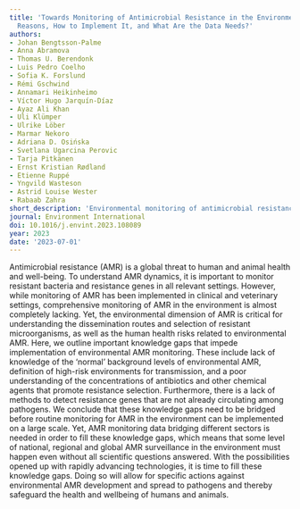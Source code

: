 ```yaml
---
title: 'Towards Monitoring of Antimicrobial Resistance in the Environment: For what
  Reasons, How to Implement It, and What Are the Data Needs?'
authors:
- Johan Bengtsson-Palme
- Anna Abramova
- Thomas U. Berendonk
- Luis Pedro Coelho
- Sofia K. Forslund
- Rémi Gschwind
- Annamari Heikinheimo
- Víctor Hugo Jarquín-Díaz
- Ayaz Ali Khan
- Uli Klümper
- Ulrike Löber
- Marmar Nekoro
- Adriana D. Osińska
- Svetlana Ugarcina Perovic
- Tarja Pitkänen
- Ernst Kristian Rødland
- Etienne Ruppé
- Yngvild Wasteson
- Astrid Louise Wester
- Rabaab Zahra
short_description: 'Environmental monitoring of antimicrobial resistance could help fight the resistance crisis, but some challenges remain'
journal: Environment International
doi: 10.1016/j.envint.2023.108089
year: 2023
date: '2023-07-01'
---
```


Antimicrobial resistance (AMR) is a global threat to human and animal health and well-being. To understand AMR dynamics, it is important to monitor resistant bacteria and resistance genes in all relevant settings. However, while monitoring of AMR has been implemented in clinical and veterinary settings, comprehensive monitoring of AMR in the environment is almost completely lacking. Yet, the environmental dimension of AMR is critical for understanding the dissemination routes and selection of resistant microorganisms, as well as the human health risks related to environmental AMR. Here, we outline important knowledge gaps that impede implementation of environmental AMR monitoring. These include lack of knowledge of the ‘normal’ background levels of environmental AMR, definition of high-risk environments for transmission, and a poor understanding of the concentrations of antibiotics and other chemical agents that promote resistance selection. Furthermore, there is a lack of methods to detect resistance genes that are not already circulating among pathogens. We conclude that these knowledge gaps need to be bridged before routine monitoring for AMR in the environment can be implemented on a large scale. Yet, AMR monitoring data bridging different sectors is needed in order to fill these knowledge gaps, which means that some level of national, regional and global AMR surveillance in the environment must happen even without all scientific questions answered. With the possibilities opened up with rapidly advancing technologies, it is time to fill these knowledge gaps. Doing so will allow for specific actions against environmental AMR development and spread to pathogens and thereby safeguard the health and wellbeing of humans and animals.


